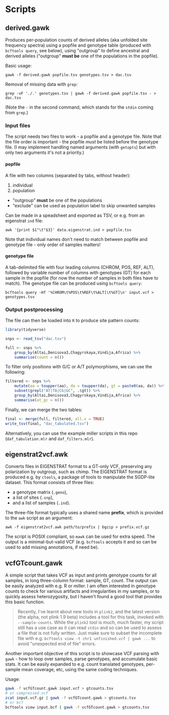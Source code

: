 # Scripts

## derived.gawk
Produces per-population counts of derived alleles (aka unfolded site frequency spectra) using a popfile and genotype table (produced with `bcftools query`, see below), using "outgroup" to define ancestral and derived alleles ("outgroup" **must be** one of the populations in the popfile).

Basic usage:

    gawk -f derived.gawk popfile.tsv genotypes.tsv > dac.tsv

Removal of missing data with `grep`:

    grep -vF './.' genotypes.tsv | gawk -f derived.gawk popfile.tsv - > dac.tsv

(Note the `-` in the second command, which stands for the `stdin` coming from `grep`.)

### Input files
The script needs two files to work - a popfile and a genotype file. Note that the file order is important - the popfile _must_ be listed before the genotype file. (I may implement handling named arguments (with `getopts`) but with only two arguments it's not a priority.)

#### popfile
A file with two columns (separated by tabs, without header):

1. individual
2. population
  - "outgroup" **must** be one of the populations
  - "exclude" can be used as population label to skip unwanted samples

Can be made in a speadsheet and exported as TSV, or e.g. from an eigenstrat `ind` file:

    awk '{print $1"\t"$3}' data.eigenstrat.ind > popfile.tsv

Note that individual names don't need to match between popfile and genotype file - only order of samples matters!

#### genotype file
A tab-delimited file with four leading columns (CHROM, POS, REF, ALT), followed by variable number of columns with genotypes (GT) for each sample in the popfile (for now the number of samples in both files have to match). The genotype file can be produced using `bcftools query`:

    bcftools query -Hf '%CHROM\t%POS\t%REF\t%ALT[\t%GT]\n' input.vcf > genotypes.tsv

### Output postprocessing
The file can then be loaded into `R` to produce site pattern counts:

```R
library(tidyverse)

snps <- read_tsv("dac.tsv")

full <- snps %>% 
    group_by(Altai,Denisova3,Chagyrskaya,Vindija,Africa) %>% 
    summarise(count = n())
```
To filter only positions with G/C or A/T polymorphisms, we can use the following:

```R
filtered <- snps %>% 
    mutate(aa = toupper(aa), da = toupper(da), gt = paste0(aa, da)) %>% 
    subset(grepl("AT|TA|CG|GC", .$gt)) %>% 
    group_by(Altai,Denisova3,Chagyrskaya,Vindija,Africa) %>% 
    summarise(at_gc = n())
```

Finally, we can merge the two tables:

```R
final <- merge(full, filtered, all.x = TRUE)
write_tsv(final, "dac_tabulated.tsv")
```

Alternatively, you can use the example miller scripts in this repo (`daf_tabulation.mlr` and `daf_filters.mlr`).

## eigenstrat2vcf.awk
Converts files in EIGENSTRAT format to a GT-only VCF, preserving any polarization by outgroup, such as chimp. The EIGENSTRAT format is produced e.g. by `ctools`, a package of tools to manipulate the SGDP-lite dataset. This format consists of three files:

 - a genotype matrix (`.geno`),
 - a list of sites (`.snp`),
 - and a list of samples (`.ind`).

The three-file format typically uses a shared name **prefix**, which is provided to the `awk` script as an argument:

    awk -f eigenstrat2vcf.awk path/to/prefix | bgzip > prefix.vcf.gz

The script is POSIX compliant, so `mawk` can be used for extra speed. The output is a minimal-but-valid VCF (e.g. `bcftools` accepts it and so can be used to add missing annotations, if need be).

## vcfGTcount.gawk
A simple script that takes VCF as input and prints genotype counts for all samples, in long three-column format: sample, GT, count. The output can be easily analyzed with e.g. R or miller. I am often interested in genotype counts to check for various artifacts and irregularities in my samples, or to quickly assess heterozygosity, but I haven't found a good tool that provides this basic function.

> Recently, I've learnt about new tools in `plink2`, and the latest version (the alpha, not  plink 1.9 beta) includes a tool for this task, invoked with `--sample-counts`. While the `plink2` tool is much, _much_ faster, my script still has a use case as it can read `stdin` and so can be used to assess a file that is not fully written. Just make sure to subset the incomplete file with e.g. `bcftools view -t chr1 unfinished.vcf | gawk ...` to avoid "unexpected end of file" errors.

Another important objective of this script is to showcase VCF parsing with `gawk` - how to loop over samples, parse genotypes, and accumulate basic stats. It can be easily expanded to e.g. count translated genotypes, per-sample mean coverage, etc, using the same coding techniques.

Usage:

```bash
gawk -f vcfGTcount.gawk input.vcf > gtcounts.tsv
# or compressed vcf
zcat input.vcf.gz | gawk -f vcfGTcount.gawk > gtcounts.tsv
# or bcf
bcftools view input.bcf | gawk -f vcfGTcount.gawk > gtcounts.tsv
```
